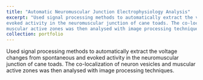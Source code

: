 ```yaml
---
title: "Automatic Neuromuscular Junction Electrophysiology Analysis"
excerpt: "Used signal processing methods to automatically extract the voltage changes from spontaneous and
evoked activity in the neuromuscular junction of cane toads. The co-localization of neuron vesicles and
muscular active zones was then analysed with image processing techniques. <br/><img src='/images/NMJ.gif'>"
collection: portfolio
---
```


Used signal processing methods to automatically extract the voltage changes from spontaneous and
evoked activity in the neuromuscular junction of cane toads. The co-localization of neuron vesicles and
muscular active zones was then analysed with image processing techniques.




